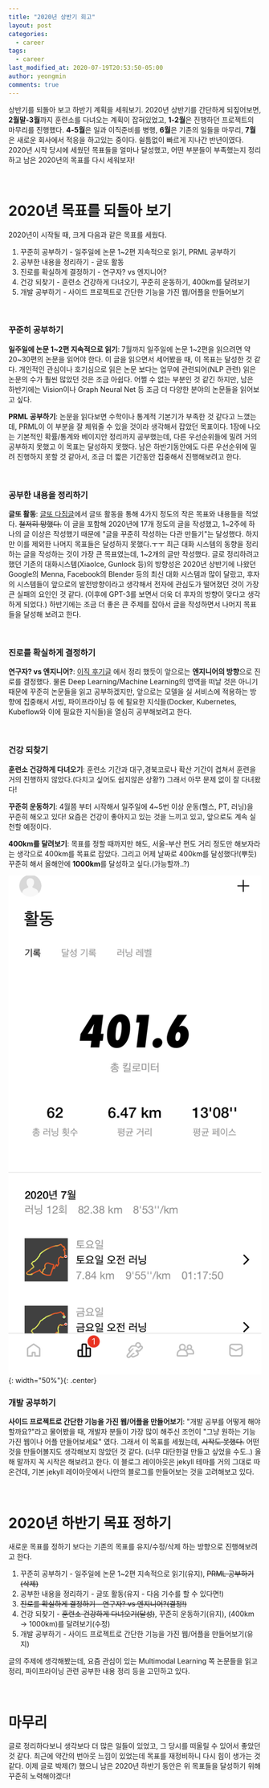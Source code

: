 ```yaml
---
title: "2020년 상반기 회고"
layout: post
categories:
  - career
tags:
  - career
last_modified_at: 2020-07-19T20:53:50-05:00
author: yeongmin
comments: true
---
```


상반기를 되돌아 보고 하반기 계획을 세워보기. 2020년 상반기를 간단하게 되짚어보면, **2월말-3월**까지 훈련소를 다녀오는 계획이 잡혀있었고, **1-2월**은 진행하던 프로젝트의 마무리를 진행했다. **4-5월**은 일과 이직준비를 병행, **6월**은 기존의 일들을 마무리, **7월**은 새로운 회사에서 적응을 하고있는 중이다. 쉴틈없이 빠르게 지나간 반년이였다. 2020년 시작 당시에 세웠던 목표들을 얼마나 달성했고, 어떤 부분들이 부족했는지 정리하고 남은 2020년의 목표를 다시 세워보자!

<br>

# 2020년 목표를 되돌아 보기

2020년이 시작될 때, 크게 다음과 같은 목표를 세웠다.

1. 꾸준히 공부하기 - 일주일에 논문 1~2편 지속적으로 읽기, PRML 공부하기
2. 공부한 내용을 정리하기 - 글또 활동
3. 진로를 확실하게 결정하기 - 연구자? vs 엔지니어?
4. 건강 되찾기 - 훈련소 건강하게 다녀오기, 꾸준히 운동하기, 400km를 달려보기
5. 개발 공부하기 - 사이드 프로젝트로 간단한 기능을 가진 웹/어플을 만들어보기

<br>

### 꾸준히 공부하기

**일주일에 논문 1~2편 지속적으로 읽기**: 7월까지 일주일에 논문 1~2편을 읽으려면 약 20~30편의 논문을 읽어야 한다. 이 글을 읽으면서 세어봤을 때, 이 목표는 달성한 것 같다. 개인적인 관심이나 호기심으로 읽은 논문 보다는 업무에 관련되어(NLP 관련) 읽은 논문의 수가 훨씬 많았던 것은 조금 아쉽다. 어쩔 수 없는 부분인 것 같긴 하지만, 남은 하반기에는 Vision이나 Graph Neural Net 등 조금 더 다양한 분야의 논문들을 읽어보고 싶다.

**PRML 공부하기**: 논문을 읽다보면 수학이나 통계적 기본기가 부족한 것 같다고 느꼈는데, PRML이 이 부분을 잘 체워줄 수 있을 것이라 생각해서 잡았던 목표이다. 1장에 나오는 기본적인 확률/통계와 베이지안 정리까지 공부했는데, 다른 우선순위들에 밀려 거의 공부하지 못했고 이 목표는 달성하지 못했다. 남은 하반기동안에도 다른 우선순위에 밀려 진행하지 못할 것 같아서, 조금 더 짧은 기간동안 집중해서 진행해보려고 한다.

<br>

### 공부한 내용을 정리하기

**글또 활동**: [글또 다짐글](https://baekyeongmin.github.io/%EB%8B%A4%EC%A7%90%EA%B8%80/geultto4-start/)에서 글또 활동을 통해 4가지 정도의 작은 목표와 내용들을 적었다. ~~철저히 망했다.~~ 이 글을 포함해 2020년에 17개 정도의 글을 작성했고, 1~2주에 하나의 글 이상은 작성했기 때문에 "글을 꾸준히 작성하는 다관 만들기"는 달성했다. 하지만 이를 제외한 나머지 목표들은 달성하지 못했다.ㅜㅜ 최근 대화 시스템의 동향을 정리하는 글을 작성하는 것이 가장 큰 목표였는데, 1~2개의 글만 작성했다. 글로 정리하려고 했던 기존의 대화시스템(XiaoIce, Gunlock 등)의 방향성은 2020년 상반기에 나왔던 Google의 Menna, Facebook의 Blender 등의 최신 대화 시스템과 많이 달랐고, 후자의 시스템들이 앞으로의 발전방향이라고 생각해서 전자에 관심도가 떨어졌던 것이 가장 큰 실패의 요인인 것 같다. (이후에 GPT-3를 보면서 더욱 더 후자의 방향이 맞다고 생각하게 되었다.) 하반기에는 조금 더 좋은 큰 주제를 잡아서 글을 작성하면서 나머지 목표들을 달성해 보려고 한다.

<br>

### 진로를 확실하게 결정하기

**연구자? vs 엔지니어?**: [이직 후기글](https://baekyeongmin.github.io/career/challenge/) 에서 정리 했듯이 앞으로는 **엔지니어의 방향**으로 진로를 결정했다. 물론 Deep Learning/Machine Learning의 영역을 떠날 것은 아니기 때문에 꾸준히 논문들을 읽고 공부하겠지만, 앞으로는 모델을 실 서비스에 적용하는 방향에 집중해서 서빙, 파이프라이닝 등 에 필요한 지식들(Docker, Kubernetes, Kubeflow와 이에 필요한 지식들)을 열심히 공부해보려고 한다.

<br>

### 건강 되찾기

**훈련소 건강하게 다녀오기**: 훈련소 기간과 대구,경북코로나 확산 기간이 겹쳐서 훈련을 거의 진행하지 않았다.(다치고 싶어도 쉽지않은 상황?) 그래서 아무 문제 없이 잘 다녀왔다!

**꾸준히 운동하기**: 4월쯤 부터 시작해서 일주일에 4~5번 이상 운동(헬스, PT, 러닝)을 꾸준히 해오고 있다! 요즘은 건강이 좋아지고 있는 것을 느끼고 있고, 앞으로도 계속 실천할 예정이다.

**400km를 달려보기**: 목표를 정할 때까지만 해도, 서울-부산 편도 거리 정도만 해보자라는 생각으로 400km를 목표로 잡았다. 그리고 어제 날짜로 400km를 달성했다!(뿌듯) 꾸준히 해서 올해안에 **1000km**를 달성하고 싶다.(가능할까..?)

![running](/images/2020_first_review/running.png){: width="50%"}{: .center}

### 개발 공부하기

**사이드 프로젝트로 간단한 기능을 가진 웹/어플을 만들어보기**: "개발 공부를 어떻게 해야 할까요?"라고 물어봤을 때, 개발자 분들이 가장 많이 해주신 조언이 "그냥 원하는 기능 가진 웹이나 어플 만들어보세요" 였다. 그래서 이 목표를 세웠는데, ~~시작도 못했다.~~ 어떤 것을 만들어볼지도 생각해보지 않았던 것 같다. (너무 대단한걸 만들고 싶었을 수도..) 올해 말까지 꼭 시작은 해보려고 한다. 이 블로그 레이아웃은 jekyll 테마를 거의 그대로 따온건데, 기본 jekyll 레이아웃에서 나만의 블로그를 만들어보는 것을 고려해보고 있다.

<br>

# 2020년 하반기 목표 정하기

새로운 목표를 정하기 보다는 기존의 목표를 유지/수정/삭제 하는 방향으로 진행해보려고 한다.

1. 꾸준히 공부하기 - 일주일에 논문 1~2편 지속적으로 읽기(유지), ~~PRML 공부하기(삭제)~~
2. 공부한 내용을 정리하기 - 글또 활동(유지 - 다음 기수를 할 수 있다면!)
3. ~~진로를 확실하게 결정하기 - 연구자? vs 엔지니어?(결정!)~~
4. 건강 되찾기 - ~~훈련소 건강하게 다녀오기(달성)~~, 꾸준히 운동하기(유지), (400km → 1000km)를 달려보기(수정)
5. 개발 공부하기 - 사이드 프로젝트로 간단한 기능을 가진 웹/어플을 만들어보기(유지)

글의 주제에 생각해봤는데, 요즘 관심이 있는 Multimodal Learning 쪽 논문들을 읽고 정리, 파이프라이닝 관련 공부한 내용 정리 등을 고민하고 있다.

<br>

# 마무리

글로 정리하다보니 생각보다 더 많은 일들이 있었고, 그 당시를 떠올릴 수 있어서 좋았던 것 같다. 최근에 약간의 번아웃 느낌이 있었는데 목표를 재정비하니 다시 힘이 생가는 것 같다. 이제 글로 박제(?) 했으니 남은 2020년 하반기 동안은 위 목표들을 달성하기 위해 꾸준히 노력해야겠다!